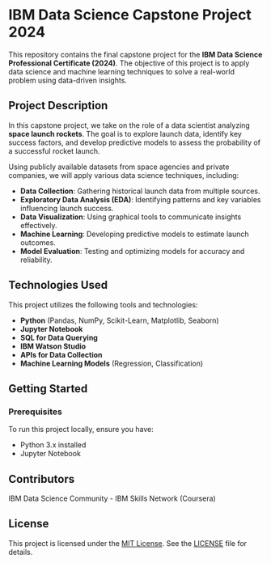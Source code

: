 # IBM Data Science Capstone Project 2024

This repository contains the final capstone project for the **IBM Data Science Professional Certificate (2024)**. The objective of this project is to apply data science and machine learning techniques to solve a real-world problem using data-driven insights.

## Project Description

In this capstone project, we take on the role of a data scientist analyzing **space launch rockets**. The goal is to explore launch data, identify key success factors, and develop predictive models to assess the probability of a successful rocket launch. 

Using publicly available datasets from space agencies and private companies, we will apply various data science techniques, including:

- **Data Collection**: Gathering historical launch data from multiple sources.
- **Exploratory Data Analysis (EDA)**: Identifying patterns and key variables influencing launch success.
- **Data Visualization**: Using graphical tools to communicate insights effectively.
- **Machine Learning**: Developing predictive models to estimate launch outcomes.
- **Model Evaluation**: Testing and optimizing models for accuracy and reliability.

## Technologies Used

This project utilizes the following tools and technologies:

- **Python** (Pandas, NumPy, Scikit-Learn, Matplotlib, Seaborn)
- **Jupyter Notebook**
- **SQL for Data Querying**
- **IBM Watson Studio**
- **APIs for Data Collection**
- **Machine Learning Models** (Regression, Classification)

## Getting Started

### Prerequisites
To run this project locally, ensure you have:

- Python 3.x installed
- Jupyter Notebook

## Contributors

IBM Data Science Community - IBM Skills Network (Coursera)

## License

This project is licensed under the [MIT License](https://opensource.org/licenses/MIT). See the [LICENSE](LICENSE) file for details.
